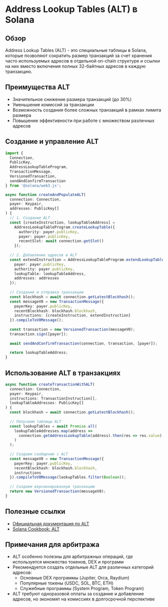 # Address Lookup Tables (ALT) в Solana

## Обзор
Address Lookup Tables (ALT) - это специальные таблицы в Solana, которые позволяют сократить размер транзакций за счет хранения часто используемых адресов в отдельной on-chain структуре и ссылки на них вместо включения полных 32-байтных адресов в каждую транзакцию.

## Преимущества ALT
- Значительное снижение размера транзакций (до 30%)
- Уменьшение комиссий за транзакции
- Возможность создания более сложных транзакций в рамках лимита размера
- Повышение эффективности при работе с множеством различных адресов

## Создание и управление ALT
```typescript
import { 
  Connection, 
  PublicKey,
  AddressLookupTableProgram,
  TransactionMessage,
  VersionedTransaction,
  sendAndConfirmTransaction
} from '@solana/web3.js';

async function createAndPopulateALT(
  connection: Connection, 
  payer: Keypair, 
  addresses: PublicKey[]
) {
  // 1. Создание ALT
  const [createInstruction, lookupTableAddress] = 
    AddressLookupTableProgram.createLookupTable({
      authority: payer.publicKey,
      payer: payer.publicKey,
      recentSlot: await connection.getSlot()
    });
  
  // 2. Добавление адресов в ALT
  const extendInstruction = AddressLookupTableProgram.extendLookupTable({
    payer: payer.publicKey,
    authority: payer.publicKey,
    lookupTable: lookupTableAddress,
    addresses: addresses
  });
  
  // Создание и отправка транзакции
  const blockhash = await connection.getLatestBlockhash();
  const messageV0 = new TransactionMessage({
    payerKey: payer.publicKey,
    recentBlockhash: blockhash.blockhash,
    instructions: [createInstruction, extendInstruction]
  }).compileToV0Message();
  
  const transaction = new VersionedTransaction(messageV0);
  transaction.sign([payer]);
  
  await sendAndConfirmTransaction(connection, transaction, [payer]);
  
  return lookupTableAddress;
}
```

## Использование ALT в транзакциях
```typescript
async function createTransactionWithALT(
  connection: Connection,
  payer: Keypair,
  instructions: TransactionInstruction[],
  lookupTableAddresses: PublicKey[]
) {
  const blockhash = await connection.getLatestBlockhash();
  
  // Получаем таблицы ALT
  const lookupTables = await Promise.all(
    lookupTableAddresses.map(address => 
      connection.getAddressLookupTable(address).then(res => res.value)
    )
  );
  
  // Создаем сообщение с ALT
  const messageV0 = new TransactionMessage({
    payerKey: payer.publicKey,
    recentBlockhash: blockhash.blockhash,
    instructions
  }).compileToV0Message(lookupTables.filter(Boolean));
  
  // Создаем версионированную транзакцию
  return new VersionedTransaction(messageV0);
}
```

## Полезные ссылки
- [Официальная документация по ALT](https://docs.solana.com/developing/lookup-tables)
- [Solana Cookbook: ALT](https://solanacookbook.com/guides/versioned-transactions.html)

## Примечания для арбитража
- ALT особенно полезны для арбитражных операций, где используется множество токенов, DEX и программ
- Рекомендуется создать отдельные ALT для различных категорий адресов:
  * Основные DEX программы (Jupiter, Orca, Raydium)
  * Популярные токены (USDC, SOL, BTC, ETH)
  * Служебные программы (System Program, Token Program)
- ALT требуют одноразовой оплаты за создание и добавление адресов, но экономят на комиссиях в долгосрочной перспективе 